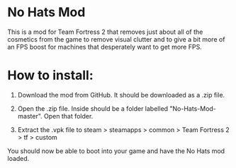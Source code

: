# No Hats Mod
This is a mod for Team Fortress 2 that removes just about all of the cosmetics from the game to remove visual clutter
and to give a bit more of an FPS boost for machines that desperately want to get more FPS.

# How to install:
1. Download the mod from GitHub. It should be downloaded as a .zip file.

2. Open the .zip file. Inside should be a folder labelled "No-Hats-Mod-master". Open that folder.

3. Extract the .vpk file to steam > steamapps > common > Team Fortress 2 > tf > custom

You should now be able to boot into your game and have the No Hats mod loaded.
